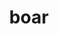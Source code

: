 ---
category: 4-letters
denotation: null
name: boar
reference_link: https://www.etymonline.com/word/boar
root_language: null
root_name: null
title: boar
type: free
word_sums:
- respelling: boar
  sum: 'Boar + '
---
